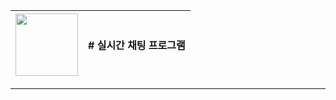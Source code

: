 <img src="https://github.com/user-attachments/assets/68c5b846-0b38-42c4-8aeb-67b20354cabb" width="100" height="100" />| # 실시간 채팅 프로그램 |
--- | --- |

---

